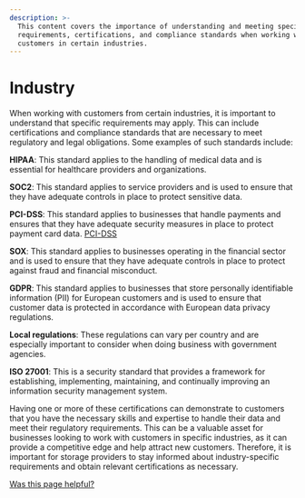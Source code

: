 ```yaml
---
description: >-
  This content covers the importance of understanding and meeting specific
  requirements, certifications, and compliance standards when working with
  customers in certain industries.
---
```


# Industry

When working with customers from certain industries, it is important to understand that specific requirements may apply. This can include certifications and compliance standards that are necessary to meet regulatory and legal obligations. Some examples of such standards include:

**HIPAA**: This standard applies to the handling of medical data and is essential for healthcare providers and organizations.

**SOC2**: This standard applies to service providers and is used to ensure that they have adequate controls in place to protect sensitive data.

**PCI-DSS**: This standard applies to businesses that handle payments and ensures that they have adequate security measures in place to protect payment card data. [PCI-DSS](https://en.wikipedia.org/wiki/Payment\_Card\_Industry\_Data\_Security\_Standard)

**SOX**: This standard applies to businesses operating in the financial sector and is used to ensure that they have adequate controls in place to protect against fraud and financial misconduct.

**GDPR**: This standard applies to businesses that store personally identifiable information (PII) for European customers and is used to ensure that customer data is protected in accordance with European data privacy regulations.

**Local regulations**: These regulations can vary per country and are especially important to consider when doing business with government agencies.

**ISO 27001**: This is a security standard that provides a framework for establishing, implementing, maintaining, and continually improving an information security management system.

Having one or more of these certifications can demonstrate to customers that you have the necessary skills and expertise to handle their data and meet their regulatory requirements. This can be a valuable asset for businesses looking to work with customers in specific industries, as it can provide a competitive edge and help attract new customers. Therefore, it is important for storage providers to stay informed about industry-specific requirements and obtain relevant certifications as necessary.



[Was this page helpful?](https://airtable.com/apppq4inOe4gmSSlk/pagoZHC2i1iqgphgl/form?prefill\_Page+URL=https://docs.filecoin.io/storage-providers/skills/industry)
